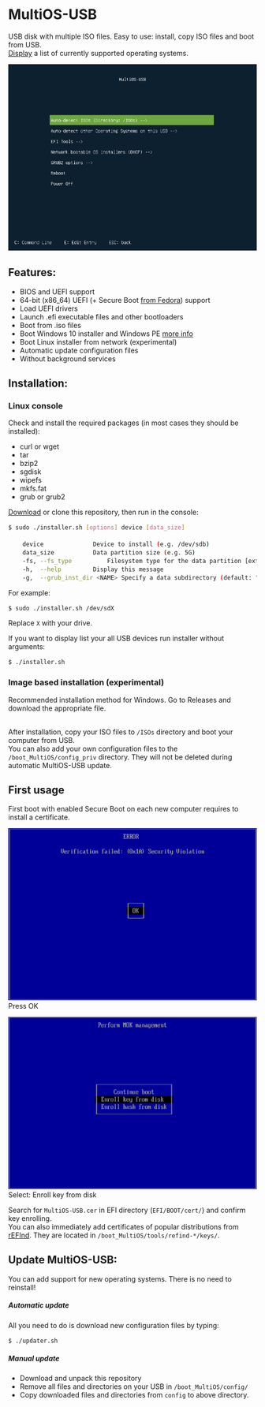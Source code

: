 
# MultiOS-USB

USB disk with multiple ISO files. Easy to use: install, copy ISO files and boot from USB.  
[Display](config) a list of currently supported operating systems.

![Main menu](docs/main_menu.png)

## Features:

- BIOS and UEFI support
- 64-bit (x86_64) UEFI (+ Secure Boot [from Fedora](https://apps.fedoraproject.org/packages/shim-x64)) support
- Load UEFI drivers
- Launch .efi executable files and other bootloaders
- Boot from .iso files
- Boot Windows 10 installer and Windows PE [more info](config/win10_winPE/windows_support.md)
- Boot Linux installer from network (experimental)
- Automatic update configuration files
- Without background services

## Installation:

### Linux console

Check and install the required packages (in most cases they should be installed):
- curl or wget
- tar
- bzip2
- sgdisk
- wipefs
- mkfs.fat
- grub or grub2

[Download](https://github.com/Mexit/MultiOS-USB/archive/master.zip) or clone this repository, then run in the console:

```sh
$ sudo ./installer.sh [options] device [data_size]

 	device				Device to install (e.g. /dev/sdb)
 	data_size			Data partition size (e.g. 5G)
 	-fs, --fs_type			Filesystem type for the data partition [ext2|ext3|ext4|fat32|exfat|ntfs] (default: "FAT32")
 	-h,  --help			Display this message
 	-g,  --grub_inst_dir <NAME>	Specify a data subdirectory (default: "boot_MultiOS")
```
For example:
```sh
$ sudo ./installer.sh /dev/sdX
```
Replace `X` with your drive.

If you want to display list your all USB devices run installer without arguments:
```sh
$ ./installer.sh
```
### Image based installation (experimental)

Recommended installation method for Windows. Go to Releases and download the appropriate file.<br/><br/>

After installation, copy your ISO files to `/ISOs` directory and boot your computer from USB.  
You can also add your own configuration files to the `/boot_MultiOS/config_priv` directory. They will not be deleted during automatic MultiOS-USB update.

## First usage

First boot with enabled Secure Boot on each new computer requires to install a certificate.

![Press OK](docs/Security_Volation.png)  
Press OK

![Select: Enroll key from disk](docs/Enroll_key.png)  
Select: Enroll key from disk

Search for `MultiOS-USB.cer` in EFI directory (`EFI/BOOT/cert/`) and confirm key enrolling.  
You can also immediately add certificates of popular distributions from [rEFInd](https://sourceforge.net/projects/refind/). They are located in `/boot_MultiOS/tools/refind-*/keys/`.

## Update MultiOS-USB:

You can add support for new operating systems. There is no need to reinstall!

##### Automatic update
All you need to do is download new configuration files by typing:
```sh
$ ./updater.sh
```

##### Manual update
- Download and unpack this repository
- Remove all files and directories on your USB in `/boot_MultiOS/config/`
- Copy downloaded files and directories from `config` to above directory. 

